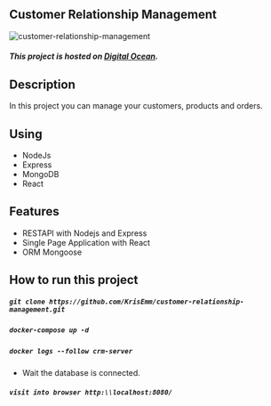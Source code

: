 ## Customer Relationship Management

![customer-relationship-management](https://krisemm.github.io/krisemm-portfolio/assets/images/projects/crm.png "customer-relationship-management")

##### This project is hosted on [Digital Ocean](http://crm.krisemm.xyz/).

## Description

In this project you can manage your customers, products and orders.

## Using

- NodeJs
- Express
- MongoDB
- React

## Features

- RESTAPI with Nodejs and Express
- Single Page Application with React
- ORM Mongoose

## How to run this project

##### `git clone https://github.com/KrisEmm/customer-relationship-management.git`

##### `docker-compose up -d`

##### `docker logs --follow crm-server`
* Wait the database is connected.

##### `visit into browser http:\\localhost:8080/`
